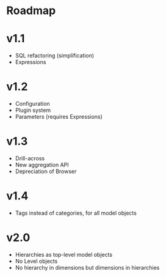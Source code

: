 Roadmap
=======

v1.1
====

- SQL refactoring (simplification)
- Expressions 

v1.2
====

- Configuration
- Plugin system
- Parameters (requires Expressions)

v1.3
====

- Drill-across
- New aggregation API
- Depreciation of Browser

v1.4
====

- Tags instead of categories, for all model objects


v2.0
====

- Hierarchies as top-level model objects
- No Level objects
- No hierarchy in dimensions but dimensions in hierarchies

